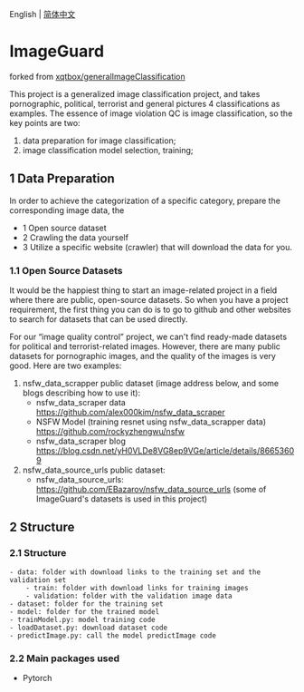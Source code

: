 English | [简体中文](./README_CN.md)
# ImageGuard

forked from [xqtbox/generalImageClassification](https://github.com/xqtbox/generalImageClassification)

This project is a generalized image classification project, and takes pornographic, political, terrorist and general pictures 4 classifications as examples. The essence of image violation QC is image classification, so the key points are two:

1. data preparation for image classification;
2. image classification model selection, training;

## 1 Data Preparation

In order to achieve the categorization of a specific category, prepare the corresponding image data, the
- 1 Open source dataset
- 2 Crawling the data yourself
- 3 Utilize a specific website (crawler) that will download the data for you.

### 1.1 Open Source Datasets

It would be the happiest thing to start an image-related project in a field where there are public, open-source datasets. So when you have a project requirement, the first thing you can do is to go to github and other websites to search for datasets that can be used directly.

For our “image quality control” project, we can't find ready-made datasets for political and terrorist-related images. However, there are many public datasets for pornographic images, and the quality of the images is very good. Here are two examples:

1. nsfw_data_scrapper public dataset (image address below, and some blogs describing how to use it):
    - nsfw_data_scraper data https://github.com/alex000kim/nsfw_data_scraper 
    - NSFW Model (training resnet using nsfw_data_scrapper data) https://github.com/rockyzhengwu/nsfw
    - nsfw_data_scraper blog https://blog.csdn.net/yH0VLDe8VG8ep9VGe/article/details/86653609
2. nsfw_data_source_urls public dataset:
    - nsfw_data_source_urls: https://github.com/EBazarov/nsfw_data_source_urls (some of ImageGuard's datasets is used in this project)

## 2 Structure

### 2.1 Structure
```
- data: folder with download links to the training set and the validation set
    - train: folder with download links for training images
    - validation: folder with the validation image data
- dataset: folder for the training set
- model: folder for the trained model
- trainModel.py: model training code
- loadDataset.py: download dataset code
- predictImage.py: call the model predictImage code
```

### 2.2 Main packages used

- Pytorch